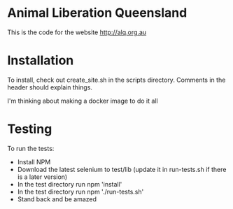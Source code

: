 Animal Liberation Queensland
============================

This is the code for the website http://alq.org.au

# Installation

To install, check out create_site.sh in the scripts directory.  Comments in the header should explain things.

I'm thinking about making a docker image to do it all

# Testing

To run the tests:
 * Install NPM
 * Download the latest selenium to test/lib (update it in run-tests.sh if there is a later version)
 * In the test directory run npm 'install'
 * In the test directory run npm './run-tests.sh'
 * Stand back and be amazed
